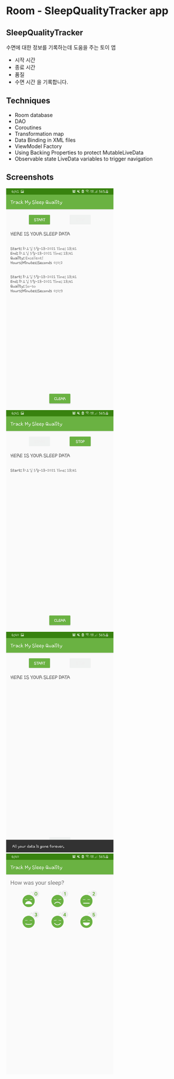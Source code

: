 # Room - SleepQualityTracker app

## SleepQualityTracker
수면에 대한 정보를 기록하는데 도움을 주는 토이 앱
- 시작 시간 
- 종료 시간
- 품질
- 수면 시간
을 기록합니다.

## Techniques
* Room database
* DAO
* Coroutines
* Transformation map
* Data Binding in XML files
* ViewModel Factory
* Using Backing Properties to protect MutableLiveData
* Observable state LiveData variables to trigger navigation


## Screenshots
<img src="https://github.com/ChaMinZi/Android_Basic_Sample/blob/e78bace470af6cebb5e5d8c94cbdde6426e8a136/TrackmySleepQuality/screenshots/sleep_quality_tracker_start.jpg" height="600px"></img>
<img src="https://github.com/ChaMinZi/Android_Basic_Sample/blob/e78bace470af6cebb5e5d8c94cbdde6426e8a136/TrackmySleepQuality/screenshots/sleep_quality_tracker_stop.jpg" height="600px"></img>
<img src="https://github.com/ChaMinZi/Android_Basic_Sample/blob/e78bace470af6cebb5e5d8c94cbdde6426e8a136/TrackmySleepQuality/screenshots/sleep_quality_tracker_clear.jpg" height="600px"></img>
<img src="https://github.com/ChaMinZi/Android_Basic_Sample/blob/e78bace470af6cebb5e5d8c94cbdde6426e8a136/TrackmySleepQuality/screenshots/sleep_quality_tracker_quality.jpg" height="600px"></img>
